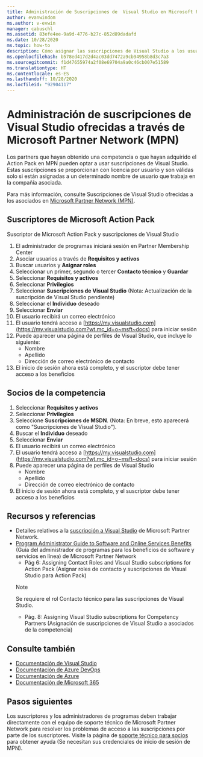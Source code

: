 ```yaml
---
title: Administración de Suscripciones de  Visual Studio en Microsoft Partner Network | Microsoft Docs
author: evanwindom
ms.author: v-evwin
manager: cabuschl
ms.assetid: 83efe4ee-9a9d-4776-b27c-852d89dadafd
ms.date: 10/28/2020
ms.topic: how-to
description: Cómo asignar las suscripciones de Visual Studio a los usuarios finales, para partners MPN.
ms.openlocfilehash: b578ed417d2d4ac03dd7472a9cb94958b8d3c7a3
ms.sourcegitcommit: f1d47655974a2f08e69704a9a0c46cb007e51589
ms.translationtype: HT
ms.contentlocale: es-ES
ms.lasthandoff: 10/28/2020
ms.locfileid: "92904117"
---
```

# <a name="manage-visual-studio-subscriptions-offered-through-the-microsoft-partner-network-mpn"></a>Administración de suscripciones de Visual Studio ofrecidas a través de Microsoft Partner Network (MPN)
Los partners que hayan obtenido una competencia o que hayan adquirido el Action Pack en MPN pueden optar a usar suscripciones de Visual Studio. Estas suscripciones se proporcionan con licencia por usuario y son válidas solo si están asignadas a un determinado nombre de usuario que trabaja en la compañía asociada.

Para más información, consulte Suscripciones de Visual Studio ofrecidas a los asociados en [Microsoft Partner Network (MPN)](program-mpn.md).

## <a name="microsoft-action-pack-subscribers"></a>Suscriptores de Microsoft Action Pack
Suscriptor de Microsoft Action Pack y suscripciones de Visual Studio
1. El administrador de programas iniciará sesión en Partner Membership Center
2. Asociar usuarios a través de **Requisitos y activos**
3. Buscar usuarios y **Asignar roles**
4. Seleccionar un primer, segundo o tercer **Contacto técnico** y **Guardar**
5. Seleccionar **Requisitos y activos**
6. Seleccionar **Privilegios**
7. Seleccionar **Suscripciones de Visual Studio** (Nota: Actualización de la suscripción de Visual Studio pendiente)
8. Seleccionar el **Individuo** deseado
9. Seleccionar **Enviar**
10. El usuario recibirá un correo electrónico
11. El usuario tendrá acceso a [https://my.visualstudio.com](https://my.visualstudio.com?wt.mc_id=o~msft~docs) para iniciar sesión
12. Puede aparecer una página de perfiles de Visual Studio, que incluye lo siguiente:
    - Nombre
    - Apellido
    - Dirección de correo electrónico de contacto
13. El inicio de sesión ahora está completo, y el suscriptor debe tener acceso a los beneficios

## <a name="competency-partners"></a>Socios de la competencia
1. Seleccionar **Requisitos y activos**
2. Seleccionar **Privilegios**
3. Seleccione **Suscripciones de MSDN**. (Nota: En breve, esto aparecerá como "Suscripciones de Visual Studio").
4. Buscar el **Individuo** deseado
5. Seleccionar **Enviar**
6. El usuario recibirá un correo electrónico
7. El usuario tendrá acceso a [https://my.visualstudio.com](https://my.visualstudio.com?wt.mc_id=o~msft~docs) para iniciar sesión
8. Puede aparecer una página de perfiles de Visual Studio
    - Nombre
    - Apellido
    - Dirección de correo electrónico de contacto
9. El inicio de sesión ahora está completo, y el suscriptor debe tener acceso a los beneficios

## <a name="resources-and-references"></a>Recursos y referencias
- Detalles relativos a la [suscripción a Visual Studio](https://partner.microsoft.com/membership/msdn-subscriptions) de Microsoft Partner Network.
- [Program Administrator Guide to Software and Online Services Benefits](https://assetsprod.microsoft.com/mpn/Program-Administrator-Guide-to-Software-and-Online-Services-Benefits) (Guía del administrador de programas para los beneficios de software y servicios en línea) de Microsoft Partner Network
  - Pág 6: Assigning Contact Roles and Visual Studio subscriptions for Action Pack (Asignar roles de contacto y suscripciones de Visual Studio para Action Pack)
  > [!NOTE]
  > Se requiere el rol Contacto técnico para las suscripciones de Visual Studio.
  - Pág. 8: Assigning Visual Studio subscriptions for Competency Partners (Asignación de suscripciones de Visual Studio a asociados de la competencia)

## <a name="see-also"></a>Consulte también
- [Documentación de Visual Studio](/visualstudio/)
- [Documentación de Azure DevOps](/azure/devops/)
- [Documentación de Azure](/azure/)
- [Documentación de Microsoft 365](/microsoft-365/)

## <a name="next-steps"></a>Pasos siguientes
Los suscriptores y los administradores de programas deben trabajar directamente con el equipo de soporte técnico de Microsoft Partner Network para resolver los problemas de acceso a las suscripciones por parte de los suscriptores. Visite la página de [soporte técnico para socios](https://partner.microsoft.com/support) para obtener ayuda (Se necesitan sus credenciales de inicio de sesión de MPN).